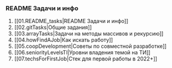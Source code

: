 ### README Задачи и инфо

1. [[01.README_tasks|README Задачи и инфо]]
2. [[02.gitTasks|Общие задания]]
3. [[03.arrayTasks|Задачи на методы массивов и рекурсию]]
4. [[04.howFindAJob|Как искать работу]]
5. [[05.coopDevelopment|Советы по совместной разработке]]
6. [[06.seniorityLevelsTI|Уровни владения темой на ТИ]]
7. [[07.techsForFirstJob|Стек для первой работы в 2022+]]

